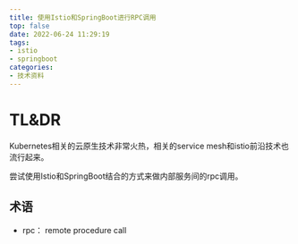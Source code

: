 ```yaml
---
title: 使用Istio和SpringBoot进行RPC调用
top: false
date: 2022-06-24 11:29:19
tags:
- istio
- springboot
categories:
- 技术资料
---
```


# TL&DR
Kubernetes相关的云原生技术非常火热，相关的service mesh和istio前沿技术也流行起来。

尝试使用Istio和SpringBoot结合的方式来做内部服务间的rpc调用。

## 术语
- rpc： remote procedure call 